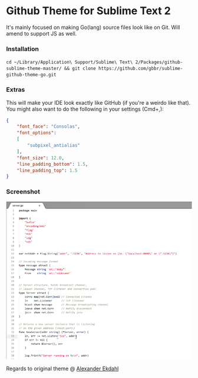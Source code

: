 Github Theme for Sublime Text 2
===============================

It's mainly focused on making Go(lang) source files look like on Git. Will amend to support JS as well.

### Installation
`cd ~/Library/Application\ Support/Sublime\ Text\ 2/Packages/github-sublime-theme-master/ && git clone https://github.com/gbbr/sublime-github-theme-go.git`

### Extras

This will make your IDE look exactly like GitHub (if you're a weirdo like that).  
You might also want to do the following in your settings (Cmd+,):

```json
{
	"font_face": "Consolas",
	"font_options":
	[
		"subpixel_antialias"
	],
	"font_size": 12.0,
	"line_padding_bottom": 1.5,
	"line_padding_top": 1.5
}
```

### Screenshot

![Theme screenshot](https://raw.githubusercontent.com/gbbr/sublime-github-theme-go/master/screenshot.png)

Regards to original theme @ [Alexander Ekdahl](https://github.com/AlexanderEkdahl/github-sublime-theme)
